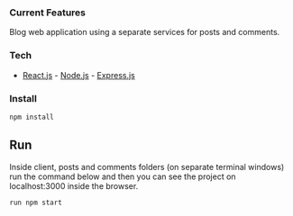 ### Current Features
Blog web application using a separate services for posts and comments.
### Tech
- [React.js] -  [Node.js] - [Express.js] 


### Install
```bash
npm install 
```

## Run
Inside client, posts and comments folders (on separate terminal windows) run the command below and then you can see the project on localhost:3000 inside the browser.
```bash
run npm start 
```




[express.js]: <http://expressjs.com>
[Node.js]: <http://nodejs.org>
[React.js]: <https://reactjs.org/>

